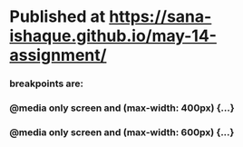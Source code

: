 # Published at https://sana-ishaque.github.io/may-14-assignment/

### breakpoints are:
### @media only screen and (max-width: 400px) {...}
### @media only screen and (max-width: 600px) {...}




